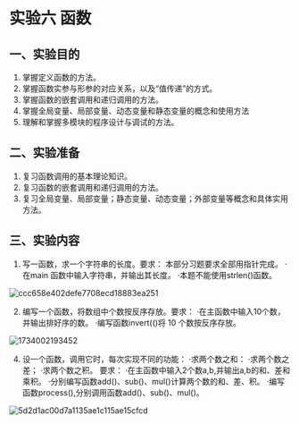 # 实验六 函数 
## 一、实验目的 
1. 掌握定义函数的方法。 
2. 掌握函数实参与形参的对应关系，以及“值传递”的方式。 
3. 掌握函数的嵌套调用和递归调用的方法。 
4. 掌握全局变量、局部变量、动态变量和静态变量的概念和使用方法 
5. 理解和掌握多模块的程序设计与调试的方法。 
## 二、实验准备 
1. 复习函数调用的基本理论知识。 
2. 复习函数的嵌套调用和递归调用的方法。 
3. 复习全局变量、局部变量；静态变量、动态变量；外部变量等概念和具体实用方法。 
## 三、实验内容 
1. 写一函数，求一个字符串的长度。要求： 
本部分习题要求全部用指针完成。 
·在main 函数中输入字符串，并输出其长度。 
·本题不能使用strlen()函数。

![ccc658e402defe7708ecd18883ea251](https://github.com/user-attachments/assets/449fb6cf-7d72-4bd4-8b66-35793a31c5d9)

2. 编写一个函数，将数组中个数按反序存放。要求： 
·在主函数中输入10个数，并输出排好序的数。 
·编写函数invert(()将 10 个数按反序存放。

![1734002193452](https://github.com/user-attachments/assets/2ce5cc46-a1cd-4b65-b019-0b826c1c334a)


4. 设一个函数，调用它时，每次实现不同的功能： 
·求两个数之和： 
·求两个数之差； 
·求两个数之积。 
要求： 
·在主函数中输入2个数a,b,并输出a,b的和、差和乘积。 
·分别编写函数add()、sub()、mul()计算两个数的和、差、积。 
·编写函数process(),分别调用函数add()、sub()、mul()。

![5d2d1ac00d7a1135ae1c115ae15cfcd](https://github.com/user-attachments/assets/ae94ef90-609b-4b60-994f-0ade454c7d59)
